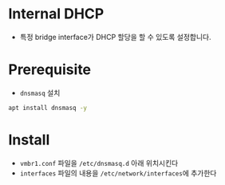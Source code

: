 # Internal DHCP
* 특정 bridge interface가 DHCP 할당을 할 수 있도록 설정합니다.

# Prerequisite
* `dnsmasq` 설치
```bash
apt install dnsmasq -y

```

# Install
* `vmbr1.conf` 파일을 `/etc/dnsmasq.d` 아래 위치시킨다
* `interfaces` 파일의 내용을 `/etc/network/interfaces`에 추가한다
